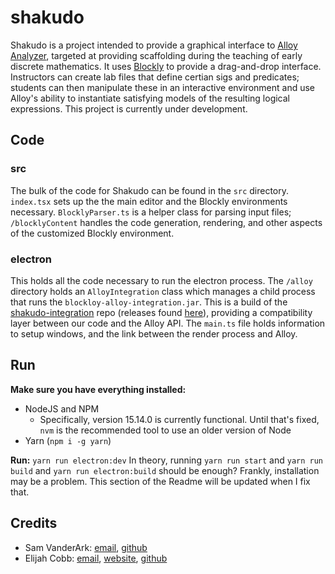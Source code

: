 # shakudo
Shakudo is a project intended to provide a graphical interface to [Alloy Analyzer](https://alloytools.org/), targeted at providing scaffolding during the teaching of early discrete mathematics. It uses [Blockly](https://developers.google.com/blockly) to provide a drag-and-drop interface. Instructors can create lab files that define certian sigs and predicates; students can then manipulate these in an interactive environment and use Alloy's ability to instantiate satisfying models of the resulting logical expressions. This project is currently under development.

## Code
### src
The bulk of the code for Shakudo can be found in the `src` directory. `index.tsx` sets up the the main editor and the Blockly environments necessary. `BlocklyParser.ts` is a helper class for parsing input files; `/blocklyContent` handles the code generation, rendering, and other aspects of the customized Blockly environment.
### electron
This holds all the code necessary to run the electron process. The `/alloy` directory holds an `AlloyIntegration` class which manages a child process that runs the `blockloy-alloy-integration.jar`. This is a build of the [shakudo-integration](https://github.com/elijahjcobb/shakudo-integration) repo (releases found [here](https://github.com/mtu-shakudo/shakudo-integration/releases)), providing a compatibility layer between our code and the Alloy API. The `main.ts` file holds information to setup windows, and the link between the render process and Alloy.

## Run
**Make sure you have everything installed:**
* NodeJS and NPM
    * Specifically, version 15.14.0 is currently functional. Until that's fixed, `nvm` is the recommended tool to use an older version of Node
* Yarn (`npm i -g yarn`)

**Run:**
`yarn run electron:dev`
In theory, running `yarn run start` and `yarn run build` and `yarn run electron:build` should be enough? Frankly, installation may be a problem. This section of the Readme will be updated when I fix that.

## Credits
 * Sam VanderArk: [email](sjvander@mtu.edu), [github](https://github.com/SamV-42/)
 * Elijah Cobb: [email](elijah@elijahcobb.com), [website](elijahcobb.com), [github](github.com/elijahjcobb)
